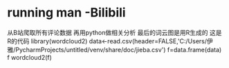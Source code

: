 # running man -Bilibili
从B站爬取所有评论数据
再用python做相关分析
最后的词云图是用R生成的
这是R的代码
library(wordcloud2)
data<-read.csv(header=FALSE,'C:/Users/伊雅/PycharmProjects/untitled/venv/share/doc/jieba.csv')
f=data.frame(data)
f
wordcloud2(f)
